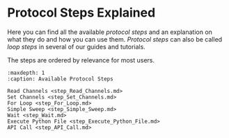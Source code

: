 # Protocol Steps Explained

Here you can find all the available *protocol steps* and an explanation on what they do and how you can use them. *Protocol steps* can also be called *loop steps* in several of our guides and tutorials.

The steps are ordered by relevance for most users.

```{toctree}
:maxdepth: 1
:caption: Available Protocol Steps

Read Channels <step_Read_Channels.md>
Set Channels <step_Set_Channels.md>
For Loop <step_For_Loop.md>
Simple Sweep <step_Simple_Sweep.md>
Wait <step_Wait.md>
Execute Python File <step_Execute_Python_File.md>
API Call <step_API_Call.md>
```
